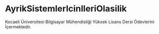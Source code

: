 # AyrikSistemlerlcinlleriOlasilik
Kocaeli Üniversitesi Bilgisayar Mühendisliği Yüksek Lisans Dersi Ödevlerini İçermektedir.
